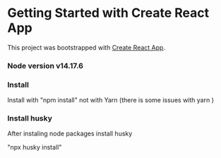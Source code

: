 # Getting Started with Create React App

This project was bootstrapped with [Create React App](https://github.com/facebook/create-react-app).

### Node version v14.17.6

### Install

Install with "npm install" not with Yarn (there is some issues with yarn )

### Install husky

After instaling node packages install husky

"npx husky install"


